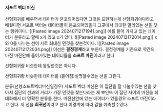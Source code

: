 
#### 서포트 벡터 머신
선형회귀를 배우면서 데이터가 분포되어있다면 그것을 표현하는게 선형회귀이다라고 배웠다면
서포트 벡터는 데이터들이 분포되어있을때 그곳에서 최대한 멀리있는 선을 찾는 행위이다.
![[Pasted image 20240712171941.png]]
예를 들어 가지고 있는 데이터가 분류라고 할때
x가 있고 o가 있다.
![[Pasted image 20240712172014.png]]
x와 0를 나누는 선이 서로 최대한 먼것을 찾는것이다.
![[Pasted image 20240712172034.png]]
이선은 **결정경계**라고 부른다.
결정경계를 기준으로 약간의 마진 
마진안에 들어가있는 데이터들을 **소프트 마진**이라고 한다

선형회귀랑 비슷한데 동일한것은 아니다.






선형회귀랑 비슷한데 
데이터를 (흩어짐)설명할수있는 선을 그린다.

분류(선형소프트벡터머신일경우)
서포트 벡터 머신은 이 집단을 잘 나눌수있는 선을 찾아서 
집단의 선과의 거리가 가장 먼것을 찾는다라는 게 뽀인뜨
이 집단 사이의 마진을 최대화해서 더 명확한 분류를 한다.
마진선안에 있는 데이터가 있을경우 소프트 마진이라고 한다.
저 선을 **회귀선**이라고 한다 이경계에 따라 값을 예측할수있다.




